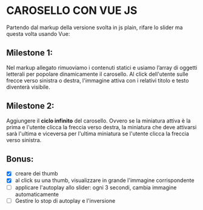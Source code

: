 # CAROSELLO CON VUE JS

Partendo dal markup della versione svolta in js plain, rifare lo slider ma questa volta usando Vue:

## Milestone 1:
Nel markup allegato rimuoviamo i contenuti statici e usiamo l’array di oggetti letterali per popolare dinamicamente il carosello.
Al click dell'utente sulle frecce verso sinistra o destra, l'immagine attiva con i relativi titolo e testo diventerà visibile.

## Milestone 2:
Aggiungere il **ciclo infinito** del carosello. Ovvero se la miniatura attiva è la prima e l'utente clicca la freccia verso destra, la miniatura che deve attivarsi sarà l'ultima e viceversa per l'ultima miniatura se l'utente clicca la freccia verso sinistra.

## Bonus:
- [x] creare dei thumb
- [x] al click su una thumb, visualizzare in grande l'immagine corrispondente
- [ ] applicare l'autoplay allo slider: ogni 3 secondi, cambia immagine automaticamente
- [ ] Gestire lo stop di autoplay e l'inversione